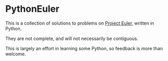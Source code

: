 PythonEuler
===========

This is a collection of solutions to problems on [Project Euler](http://projecteuler.net), written in Python.

They are not complete, and will not necessarily be contiguous.

This is largely an effort in learning some Python, so feedback is more than welcome.